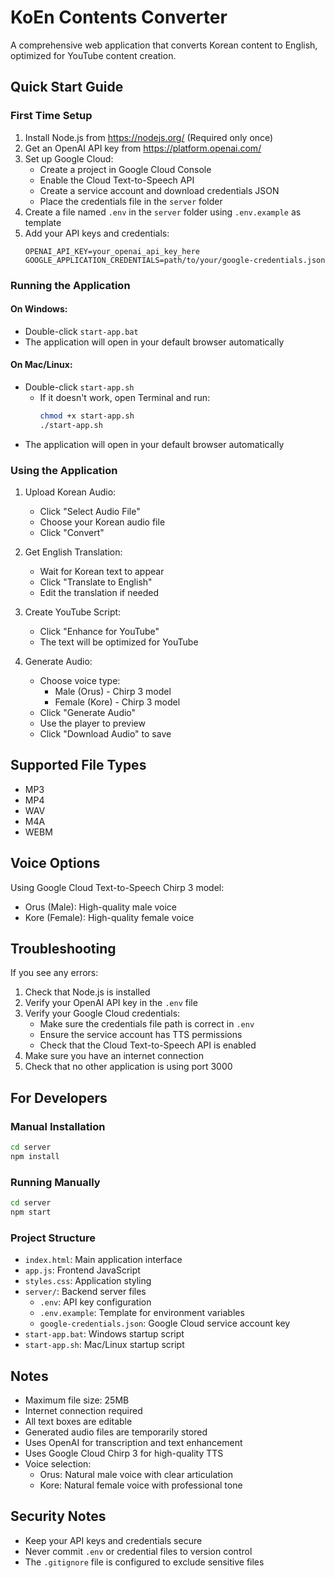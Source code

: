 # KoEn Contents Converter

A comprehensive web application that converts Korean content to English, optimized for YouTube content creation.

## Quick Start Guide

### First Time Setup
1. Install Node.js from https://nodejs.org/ (Required only once)
2. Get an OpenAI API key from https://platform.openai.com/
3. Set up Google Cloud:
   - Create a project in Google Cloud Console
   - Enable the Cloud Text-to-Speech API
   - Create a service account and download credentials JSON
   - Place the credentials file in the `server` folder
4. Create a file named `.env` in the `server` folder using `.env.example` as template
5. Add your API keys and credentials:
   ```
   OPENAI_API_KEY=your_openai_api_key_here
   GOOGLE_APPLICATION_CREDENTIALS=path/to/your/google-credentials.json
   ```

### Running the Application

#### On Windows:
- Double-click `start-app.bat`
- The application will open in your default browser automatically

#### On Mac/Linux:
- Double-click `start-app.sh`
  - If it doesn't work, open Terminal and run:
    ```bash
    chmod +x start-app.sh
    ./start-app.sh
    ```
- The application will open in your default browser automatically

### Using the Application

1. Upload Korean Audio:
   - Click "Select Audio File"
   - Choose your Korean audio file
   - Click "Convert"

2. Get English Translation:
   - Wait for Korean text to appear
   - Click "Translate to English"
   - Edit the translation if needed

3. Create YouTube Script:
   - Click "Enhance for YouTube"
   - The text will be optimized for YouTube

4. Generate Audio:
   - Choose voice type:
     * Male (Orus) - Chirp 3 model
     * Female (Kore) - Chirp 3 model
   - Click "Generate Audio"
   - Use the player to preview
   - Click "Download Audio" to save

## Supported File Types
- MP3
- MP4
- WAV
- M4A
- WEBM

## Voice Options
Using Google Cloud Text-to-Speech Chirp 3 model:
- Orus (Male): High-quality male voice
- Kore (Female): High-quality female voice

## Troubleshooting

If you see any errors:
1. Check that Node.js is installed
2. Verify your OpenAI API key in the `.env` file
3. Verify your Google Cloud credentials:
   - Make sure the credentials file path is correct in `.env`
   - Ensure the service account has TTS permissions
   - Check that the Cloud Text-to-Speech API is enabled
4. Make sure you have an internet connection
5. Check that no other application is using port 3000

## For Developers

### Manual Installation
```bash
cd server
npm install
```

### Running Manually
```bash
cd server
npm start
```

### Project Structure
- `index.html`: Main application interface
- `app.js`: Frontend JavaScript
- `styles.css`: Application styling
- `server/`: Backend server files
  - `.env`: API key configuration
  - `.env.example`: Template for environment variables
  - `google-credentials.json`: Google Cloud service account key
- `start-app.bat`: Windows startup script
- `start-app.sh`: Mac/Linux startup script

## Notes
- Maximum file size: 25MB
- Internet connection required
- All text boxes are editable
- Generated audio files are temporarily stored
- Uses OpenAI for transcription and text enhancement
- Uses Google Cloud Chirp 3 for high-quality TTS
- Voice selection:
  * Orus: Natural male voice with clear articulation
  * Kore: Natural female voice with professional tone

## Security Notes
- Keep your API keys and credentials secure
- Never commit `.env` or credential files to version control
- The `.gitignore` file is configured to exclude sensitive files